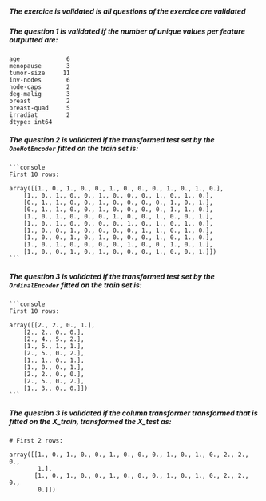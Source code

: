 ##### The exercice is validated is all questions of the exercice are validated

##### The question 1 is validated if the number of unique values per feature outputted are:

```console
age             6
menopause       3
tumor-size     11
inv-nodes       6
node-caps       2
deg-malig       3
breast          2
breast-quad     5
irradiat        2
dtype: int64
```

##### The question 2 is validated if the transformed test set by the `OneHotEncoder` fitted on the train set is:

    ```console
    First 10 rows: 

    array([[1., 0., 1., 0., 0., 1., 0., 0., 0., 1., 0., 1., 0.],
        [1., 0., 1., 0., 0., 1., 0., 0., 0., 1., 0., 1., 0.],
        [0., 1., 1., 0., 0., 1., 0., 0., 0., 0., 1., 0., 1.],
        [0., 1., 1., 0., 0., 1., 0., 0., 0., 0., 1., 1., 0.],
        [1., 0., 1., 0., 0., 0., 1., 0., 0., 1., 0., 0., 1.],
        [1., 0., 1., 0., 0., 0., 0., 1., 0., 1., 0., 1., 0.],
        [1., 0., 0., 1., 0., 0., 0., 0., 1., 1., 0., 1., 0.],
        [1., 0., 0., 1., 0., 1., 0., 0., 0., 1., 0., 1., 0.],
        [1., 0., 1., 0., 0., 0., 0., 1., 0., 0., 1., 0., 1.],
        [1., 0., 0., 1., 0., 1., 0., 0., 0., 1., 0., 0., 1.]])
    ```

##### The question 3 is validated if the transformed test set by the `OrdinalEncoder` fitted on the train set is:

    ```console
    First 10 rows: 

    array([[2., 2., 0., 1.],
        [2., 2., 0., 0.],
        [2., 4., 5., 2.],
        [1., 5., 1., 1.],
        [2., 5., 0., 2.],
        [1., 1., 0., 1.],
        [1., 8., 0., 1.],
        [2., 2., 0., 0.],
        [2., 5., 0., 2.],
        [1., 3., 0., 0.]])
    ```

##### The question 3 is validated if the column transformer transformed that is fitted on the X_train, transformed the X_test as:

```console
# First 2 rows: 

array([[1., 0., 1., 0., 0., 1., 0., 0., 0., 1., 0., 1., 0., 2., 2., 0.,
        1.],
       [1., 0., 1., 0., 0., 1., 0., 0., 0., 1., 0., 1., 0., 2., 2., 0.,
        0.]])
```
